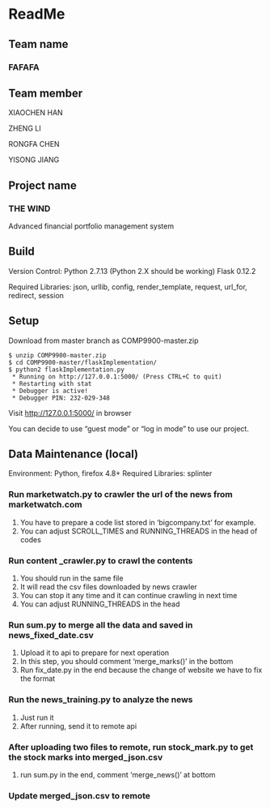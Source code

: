 ﻿
# ReadMe
## Team name
### FAFAFA
## Team member
XIAOCHEN HAN

ZHENG LI

RONGFA CHEN

YISONG JIANG
## Project name
### THE WIND
Advanced financial portfolio management system
## Build

Version Control:
Python 2.7.13 (Python 2.X should be working)
Flask 0.12.2

Required Libraries:
json, urllib, config, render_template, request, url_for, redirect, session

## Setup

Download from master branch as COMP9900-master.zip

```
$ unzip COMP9900-master.zip
$ cd COMP9900-master/flaskImplementation/
$ python2 flaskImplementation.py
 * Running on http://127.0.0.1:5000/ (Press CTRL+C to quit)
 * Restarting with stat
 * Debugger is active!
 * Debugger PIN: 232-029-348
```
Visit http://127.0.0.1:5000/ in browser

You can decide to use “guest mode” or “log in mode” to use our project.

## Data Maintenance (local)

Environment: Python, firefox 4.8+
Required Libraries: splinter

### Run marketwatch.py to crawler the url of the news from marketwatch.com
1. You have to prepare a code list stored in ‘bigcompany.txt’ for example.
2. You can adjust SCROLL_TIMES and RUNNING_THREADS in the head of codes
 
### Run content _crawler.py to crawl the contents
1. You should run in the same file
2. It will read the csv files downloaded by news crawler
3. You can stop it any time and it can continue crawling in next time
4. You can adjust RUNNING_THREADS in the head

### Run sum.py to merge all the data and saved in news_fixed_date.csv
1. Upload it to api to prepare for next operation
2. In this step, you should comment ‘merge_marks()’ in the bottom
3. Run fix_date.py in the end because the change of website we have to fix the format
 
### Run the news_training.py to analyze the news
1. Just run it
2. After running, send it to remote api
 
### After uploading two files to remote, run stock_mark.py to get the stock marks into merged_json.csv
1. run sum.py in the end, comment ‘merge_news()’ at bottom
 
### Update merged_json.csv to remote
